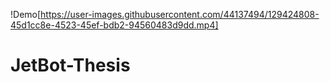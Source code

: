 

!Demo[https://user-images.githubusercontent.com/44137494/129424808-45d1cc8e-4523-45ef-bdb2-94560483d9dd.mp4]

# JetBot-Thesis

